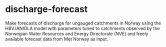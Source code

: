 # discharge-forecast
Make forecasts of discharge for ungauged catchments in Norway using the HBV.IANIGLA model with parameters tuned to catchments observed by the Norwegian Water Resources and Energy Directorate (NVE) and freely available forecast data from Met Norway as input.
